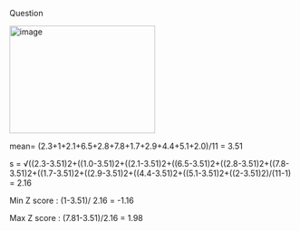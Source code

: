 Question

<img width="257" height="190" alt="image" src="https://github.com/user-attachments/assets/4afa3df4-6de5-4fcf-bb92-a0759a9fe3ac" />



mean= (2.3+1+2.1+6.5+2.8+7.8+1.7+2.9+4.4+5.1+2.0)/11
    = 3.51

s = √((2.3-3.51)2+((1.0-3.51)2+((2.1-3.51)2+((6.5-3.51)2+((2.8-3.51)2+((7.8-3.51)2+((1.7-3.51)2+((2.9-3.51)2+((4.4-3.51)2+((5.1-3.51)2+((2-3.51)2)/(11-1)
  = 2.16

  Min Z score : (1-3.51)/ 2.16 
              = -1.16

  Max Z score : (7.81-3.51)/2.16
              = 1.98
